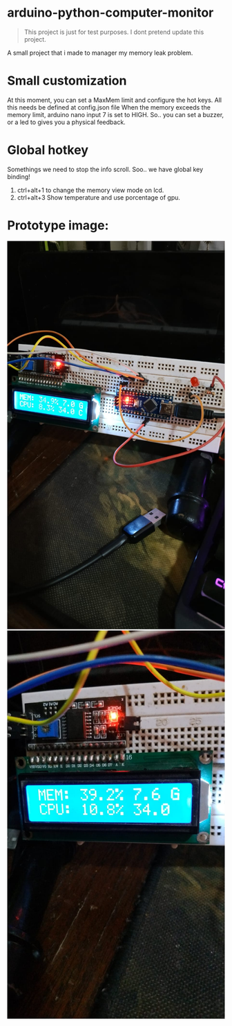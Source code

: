# arduino-python-computer-monitor


> This project is just for test purposes.
I dont pretend update this project.

A small project that i made to manager my memory leak problem.

# Small customization

At this moment, you can set a MaxMem limit and configure the hot keys. All this needs
be defined at config.json file
When the memory exceeds the memory limit, arduino nano input 7 is set to HIGH.
So.. you can set a buzzer, or a led to gives you a physical feedback.

# Global hotkey

Somethings we need to stop the info scroll. Soo.. we have global key binding!
1. ctrl+alt+1 to change the
memory view mode on lcd.
2. ctrl+alt+3 Show temperature and
use porcentage of gpu.

# Prototype image:

![image 1](images/imageview.jpeg)
![image 2](images/imageview2.jpeg)



